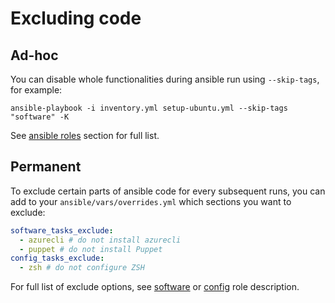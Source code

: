 # Excluding code

## Ad-hoc

You can disable whole functionalities during ansible run using `--skip-tags`, for example:

```shell
ansible-playbook -i inventory.yml setup-ubuntu.yml --skip-tags "software" -K
```

See [ansible roles](../roles) section for full list.

## Permanent

To exclude certain parts of ansible code for every subsequent runs, you can add to your `ansible/vars/overrides.yml` which sections you want to exclude:

```yaml
software_tasks_exclude:
  - azurecli # do not install azurecli
  - puppet # do not install Puppet
config_tasks_exclude:
  - zsh # do not configure ZSH
```

For full list of exclude options, see [software](../roles/software) or [config](../roles/config) role description.
